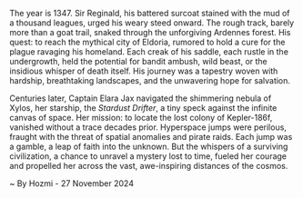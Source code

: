 
The year is 1347.  Sir Reginald, his battered surcoat stained with the mud of a thousand leagues, urged his weary steed onward.  The rough track, barely more than a goat trail, snaked through the unforgiving Ardennes forest.  His quest: to reach the mythical city of Eldoria, rumored to hold a cure for the plague ravaging his homeland.  Each creak of his saddle, each rustle in the undergrowth, held the potential for bandit ambush, wild beast, or the insidious whisper of death itself.  His journey was a tapestry woven with hardship, breathtaking landscapes, and the unwavering hope for salvation.

Centuries later, Captain Elara Jax navigated the shimmering nebula of Xylos, her starship, the *Stardust Drifter*, a tiny speck against the infinite canvas of space.  Her mission: to locate the lost colony of Kepler-186f, vanished without a trace decades prior.  Hyperspace jumps were perilous, fraught with the threat of spatial anomalies and pirate raids.  Each jump was a gamble, a leap of faith into the unknown.  But the whispers of a surviving civilization, a chance to unravel a mystery lost to time, fueled her courage and propelled her across the vast, awe-inspiring distances of the cosmos.

~ By Hozmi - 27 November 2024
